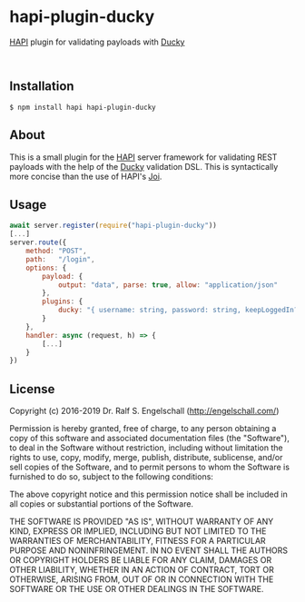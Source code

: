
hapi-plugin-ducky
=================

[HAPI](http://hapijs.com/) plugin for validating payloads with [Ducky](http://duckyjs.com/)

<p/>
<img src="https://nodei.co/npm/hapi-plugin-ducky.png?downloads=true&stars=true" alt=""/>

<p/>
<img src="https://david-dm.org/rse/hapi-plugin-ducky.png" alt=""/>

Installation
------------

```shell
$ npm install hapi hapi-plugin-ducky
```

About
-----

This is a small plugin for the [HAPI](http://hapijs.com/) server
framework for validating REST payloads with the help of the
[Ducky](http://duckyjs.com/) validation DSL. This is syntactically more
concise than the use of HAPI's [Joi](https://github.com/hapijs/joi).

Usage
-----

```js
await server.register(require("hapi-plugin-ducky"))
[...]
server.route({
    method: "POST",
    path:   "/login",
    options: {
        payload: {
            output: "data", parse: true, allow: "application/json"
        },
        plugins: {
            ducky: "{ username: string, password: string, keepLoggedIn?: boolean }"
        }
    },
    handler: async (request, h) => {
        [...]
    }
})
```

License
-------

Copyright (c) 2016-2019 Dr. Ralf S. Engelschall (http://engelschall.com/)

Permission is hereby granted, free of charge, to any person obtaining
a copy of this software and associated documentation files (the
"Software"), to deal in the Software without restriction, including
without limitation the rights to use, copy, modify, merge, publish,
distribute, sublicense, and/or sell copies of the Software, and to
permit persons to whom the Software is furnished to do so, subject to
the following conditions:

The above copyright notice and this permission notice shall be included
in all copies or substantial portions of the Software.

THE SOFTWARE IS PROVIDED "AS IS", WITHOUT WARRANTY OF ANY KIND,
EXPRESS OR IMPLIED, INCLUDING BUT NOT LIMITED TO THE WARRANTIES OF
MERCHANTABILITY, FITNESS FOR A PARTICULAR PURPOSE AND NONINFRINGEMENT.
IN NO EVENT SHALL THE AUTHORS OR COPYRIGHT HOLDERS BE LIABLE FOR ANY
CLAIM, DAMAGES OR OTHER LIABILITY, WHETHER IN AN ACTION OF CONTRACT,
TORT OR OTHERWISE, ARISING FROM, OUT OF OR IN CONNECTION WITH THE
SOFTWARE OR THE USE OR OTHER DEALINGS IN THE SOFTWARE.

